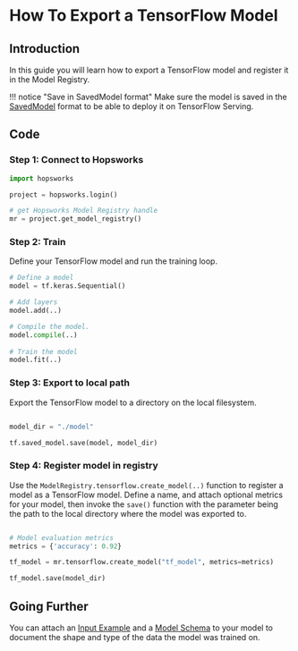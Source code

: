 # How To Export a TensorFlow Model

## Introduction

In this guide you will learn how to export a TensorFlow model and register it in the Model Registry.

!!! notice "Save in SavedModel format"
    Make sure the model is saved in the [SavedModel](https://github.com/tensorflow/tensorflow/blob/master/tensorflow/python/saved_model/README.md) format to be able to deploy it on TensorFlow Serving.


## Code

### Step 1: Connect to Hopsworks

```python
import hopsworks

project = hopsworks.login()

# get Hopsworks Model Registry handle
mr = project.get_model_registry()
```

### Step 2: Train

Define your TensorFlow model and run the training loop.

```python
# Define a model
model = tf.keras.Sequential()

# Add layers
model.add(..)

# Compile the model.
model.compile(..)
    
# Train the model
model.fit(..)

```

### Step 3: Export to local path

Export the TensorFlow model to a directory on the local filesystem.

```python

model_dir = "./model"

tf.saved_model.save(model, model_dir)

```

### Step 4: Register model in registry

Use the `ModelRegistry.tensorflow.create_model(..)` function to register a model as a TensorFlow model. Define a name, and attach optional metrics for your model, then invoke the `save()` function with the parameter being the path to the local directory where the model was exported to.  

```python

# Model evaluation metrics
metrics = {'accuracy': 0.92}

tf_model = mr.tensorflow.create_model("tf_model", metrics=metrics)

tf_model.save(model_dir)

```

## Going Further

You can attach an [Input Example](../input_example.md) and a [Model Schema](../input_example.md) to your model to document the shape and type of the data the model was trained on.
